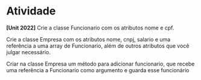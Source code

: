 # Atividade

**[Unit 2022]** Crie a classe Funcionario com os atributos nome e cpf.

Crie a classe Empresa com os atributos nome, cnpj, salario e uma
referência a uma array de Funcionario, além de outros atributos que
você julgar necessário.

Criar na classe Empresa um método para adicionar funcionario, que
recebe uma referência a Funcionario como argumento e guarda esse
funcionário